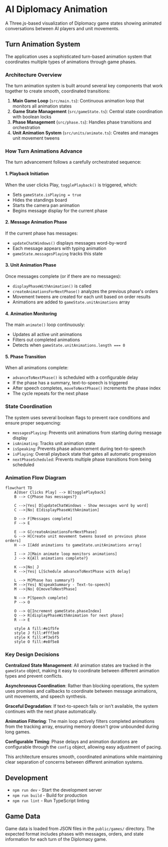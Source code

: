 # AI Diplomacy Animation

A Three.js-based visualization of Diplomacy game states showing animated conversations between AI players and unit movements.

## Turn Animation System

The application uses a sophisticated turn-based animation system that coordinates multiple types of animations through game phases.

### Architecture Overview

The turn animation system is built around several key components that work together to create smooth, coordinated transitions:

1. **Main Game Loop** (`src/main.ts`): Continuous animation loop that monitors all animation states
2. **Game State Management** (`src/gameState.ts`): Central state coordination with boolean locks
3. **Phase Management** (`src/phase.ts`): Handles phase transitions and orchestration
4. **Unit Animation System** (`src/units/animate.ts`): Creates and manages unit movement tweens

### How Turn Animations Advance

The turn advancement follows a carefully orchestrated sequence:

#### 1. Playback Initiation
When the user clicks Play, `togglePlayback()` is triggered, which:
- Sets `gameState.isPlaying = true`
- Hides the standings board
- Starts the camera pan animation
- Begins message display for the current phase

#### 2. Message Animation Phase
If the current phase has messages:
- `updateChatWindows()` displays messages word-by-word
- Each message appears with typing animation
- `gameState.messagesPlaying` tracks this state

#### 3. Unit Animation Phase
Once messages complete (or if there are no messages):
- `displayPhaseWithAnimation()` is called
- `createAnimationsForNextPhase()` analyzes the previous phase's orders
- Movement tweens are created for each unit based on order results
- Animations are added to `gameState.unitAnimations` array

#### 4. Animation Monitoring
The main `animate()` loop continuously:
- Updates all active unit animations
- Filters out completed animations
- Detects when `gameState.unitAnimations.length === 0`

#### 5. Phase Transition
When all animations complete:
- `advanceToNextPhase()` is scheduled with a configurable delay
- If the phase has a summary, text-to-speech is triggered
- After speech completes, `moveToNextPhase()` increments the phase index
- The cycle repeats for the next phase

### State Coordination

The system uses several boolean flags to prevent race conditions and ensure proper sequencing:

- `messagesPlaying`: Prevents unit animations from starting during message display
- `isAnimating`: Tracks unit animation state
- `isSpeaking`: Prevents phase advancement during text-to-speech
- `isPlaying`: Overall playback state that gates all automatic progression
- `nextPhaseScheduled`: Prevents multiple phase transitions from being scheduled

### Animation Flow Diagram

```mermaid
flowchart TD
    A[User Clicks Play] --> B[togglePlayback]
    B --> C{Phase has messages?}
    
    C -->|Yes| D[updateChatWindows - Show messages word by word]
    C -->|No| E[displayPhaseWithAnimation]
    
    D --> F[Messages complete]
    F --> E
    
    E --> G[createAnimationsForNextPhase]
    G --> H[Create unit movement tweens based on previous phase orders]
    H --> I[Add animations to gameState.unitAnimations array]
    
    I --> J[Main animate loop monitors animations]
    J --> K{All animations complete?}
    
    K -->|No| J
    K -->|Yes| L[Schedule advanceToNextPhase with delay]
    
    L --> M{Phase has summary?}
    M -->|Yes| N[speakSummary - Text-to-speech]
    M -->|No| O[moveToNextPhase]
    
    N --> P[Speech complete]
    P --> O
    
    O --> Q[Increment gameState.phaseIndex]
    Q --> R[displayPhaseWithAnimation for next phase]
    R --> E
    
    style A fill:#e1f5fe
    style J fill:#fff3e0
    style K fill:#f3e5f5
    style O fill:#e8f5e8
```

### Key Design Decisions

**Centralized State Management**: All animation states are tracked in the `gameState` object, making it easy to coordinate between different animation types and prevent conflicts.

**Asynchronous Coordination**: Rather than blocking operations, the system uses promises and callbacks to coordinate between message animations, unit movements, and speech synthesis.

**Graceful Degradation**: If text-to-speech fails or isn't available, the system continues with the next phase automatically.

**Animation Filtering**: The main loop actively filters completed animations from the tracking array, ensuring memory doesn't grow unbounded during long games.

**Configurable Timing**: Phase delays and animation durations are configurable through the `config` object, allowing easy adjustment of pacing.

This architecture ensures smooth, coordinated animations while maintaining clear separation of concerns between different animation systems.

## Development

- `npm run dev` - Start the development server
- `npm run build` - Build for production
- `npm run lint` - Run TypeScript linting

## Game Data

Game data is loaded from JSON files in the `public/games/` directory. The expected format includes phases with messages, orders, and state information for each turn of the Diplomacy game.